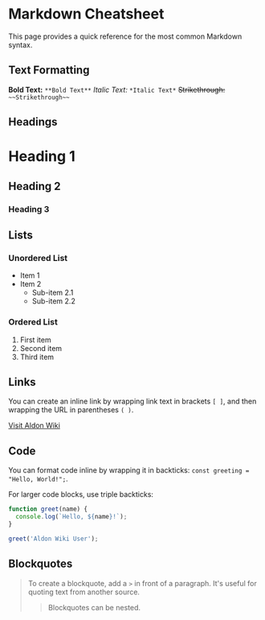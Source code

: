 # Markdown Cheatsheet

This page provides a quick reference for the most common Markdown syntax.

## Text Formatting

**Bold Text:** `**Bold Text**`
*Italic Text:* `*Italic Text*`
~~Strikethrough:~~ `~~Strikethrough~~`

## Headings

# Heading 1
## Heading 2
### Heading 3

## Lists

### Unordered List
- Item 1
- Item 2
  - Sub-item 2.1
  - Sub-item 2.2

### Ordered List
1. First item
2. Second item
3. Third item

## Links

You can create an inline link by wrapping link text in brackets `[ ]`, and then wrapping the URL in parentheses `( )`.

[Visit Aldon Wiki](https://www.aldon.info)

## Code

You can format code inline by wrapping it in backticks: `const greeting = "Hello, World!";`.

For larger code blocks, use triple backticks:

```javascript
function greet(name) {
  console.log(`Hello, ${name}!`);
}

greet('Aldon Wiki User');
```

## Blockquotes

> To create a blockquote, add a `>` in front of a paragraph. It's useful for quoting text from another source.
>
> > Blockquotes can be nested.

